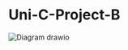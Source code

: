 # Uni-C-Project-B

![Diagram drawio](https://github.com/user-attachments/assets/b128118b-6d20-48d3-9b46-b89cca460389)
